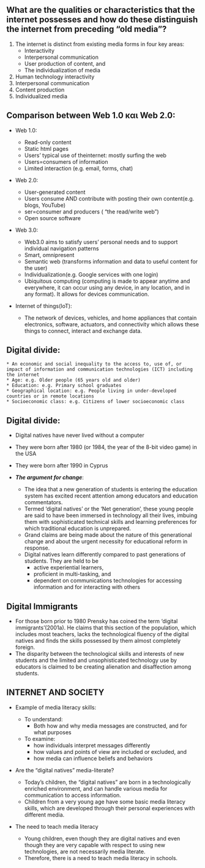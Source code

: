 ## What are the qualities or characteristics that the internet possesses and how do these distinguish the internet from preceding “old media”?

1. The internet is distinct from existing media forms in four key areas:
	* Interactivity
	* Interpersonal communication
	* User production of content, and
	* The individualization of media
2. Human technology interactivity
3. Interpersonal communication
4. Content production
5. Individualized media

## Comparison between Web 1.0 και Web 2.0:
* Web 1.0:
	* Read-only content
	* Static html pages
	* Users’ typical use of theinternet: mostly surfing the web
	* Users=consumers of information
	* Limited interaction (e.g. email, forms, chat)

* Web 2.0:
	* User-generated content
	* Users consume AND contribute with posting their own content(e.g. blogs, YouTube)
	* ser=consumer and producers ( “the read/write web”)
	* Open source software

* Web 3.0:
	* Web3.0 aims to satisfy users’ personal needs and to support individual navigation patterns
	* Smart, omnipresent
	* Semantic web (transforms information and data to useful content for the user)
	* Individualization(e.g. Google services with one login)
	* Ubiquitous computing (computing is made to appear anytime and everywhere, it can occur using any device, in any location, and in any format). It allows for devices communication.

* Internet of things(IoT): 
	* The network of devices, vehicles, and home appliances that contain electronics, software, actuators, and connectivity which allows these things to connect, interact and exchange data.


## Digital divide: 
	* An economic and social inequality to the access to, use of, or impact of information and communication technologies (ICT) including the internet
	* Age: e.g. Older people (65 years old and older)
	* Education: e.g. Primary school graduates
	* Geographical location: e.g. People living in under-developed countries or in remote locations
	* Socioeconomic class: e.g. Citizens of lower socioeconomic class

## Digital divide:
* Digital natives have never lived without a computer
* They were born after 1980 (or 1984, the year of the 8-bit video game) in the USA
* They were born after 1990 in Cyprus

* ***The argument for change***:
	* The idea that a new generation of students is entering the education system has excited recent attention among educators and education commentators.
	* Termed ‘digital natives’ or the ‘Net generation’, these young people are said to have been immersed in technology all their lives, imbuing them with sophisticated technical skills and learning preferences for which traditional education is unprepared.
	* Grand claims are being made about the nature of this generational change and about the urgent necessity for educational reform in response.
	* Digital natives learn differently compared to past generations of students. They are held to be
		* active experiential learners,
		* proficient in multi-tasking, and
		* dependent on communications technologies for accessing information and for interacting with others

## Digital Immigrants

* For those born prior to 1980 Prensky has coined the term ‘digital immigrants’(2001a). He claims that this section of the population, which includes most teachers, lacks the technological fluency of the digital natives and finds the skills possessed by them almost completely foreign.
* The disparity between the technological skills and interests of new students and the limited and unsophisticated technology use by educators is claimed to be creating alienation and disaffection among students.


## INTERNET AND SOCIETY

* Example of media literacy skills:
	* To understand:
		* Both how and why media messages are constructed, and for what purposes
	* To examine:
		* how individuals interpret messages differently
		* how values and points of view are included or excluded, and
		* how media can influence beliefs and behaviors

* Are the “digital natives” media-literate?
	* Today’s children, the “digital natives” are born in a technologically enriched environment, and can handle various media for communication to access information.
	* Children from a very young age have some basic media literacy skills, which are developed through their personal experiences with different media.

* The need to teach media literacy
	* Young children, even though they are digital natives and even though they are very capable with respect to using new technologies, are not necessarily media literate.
	* Therefore, there is a need to teach media literacy in schools.

	